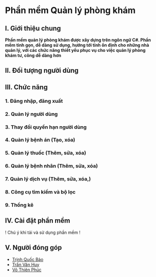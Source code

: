 # Phần mềm Quản lý phòng khám
## I. Giới thiệu chung
__Phần mềm quản lý phòng khám được xây dựng trên ngôn ngữ C#. Phần mềm tinh gọn, dễ dàng sử dụng, hướng tới tính ổn định cho những nhà quản lý, với các chức năng thiết yếu phục vụ cho việc quản lý phòng khám tư, công dễ dàng hơn__
## II. Đối tượng người dùng
## III. Chức năng
### 1. Đăng nhập, đăng xuất
### 2. Quản lý người dùng
### 3. Thay đổi quyền hạn người dùng
### 4. Quản lý bệnh án (Tạo, xóa)
### 5. Quản lý thuốc (Thêm, sửa, xóa)
### 6. Quản lý bệnh nhân (Thêm, sửa, xóa)
### 7. Quản lý dịch vụ (Thêm, sửa, xóa,)
### 8. Công cụ tìm kiếm và bộ lọc
### 9. Thống kê
## IV. Cài đặt phần mềm
! Chú ý khi tải và sử dụng phần mềm !
## V. Người đóng góp
- [Trịnh Quốc Bảo]()
- [Trần Văn Huy](fb.com)
- [Võ Thiên Phúc]()
